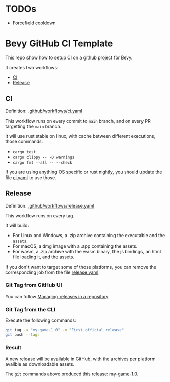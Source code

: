 # TODOs
- Forcefield cooldown


# Bevy GitHub CI Template

This repo show how to setup CI on a github project for Bevy.

It creates two workflows:

* [CI](#CI)
* [Release](#Release)

## CI

Definition: [.github/workflows/ci.yaml](./.github/workflows/ci.yaml)

This workflow runs on every commit to `main` branch, and on every PR targetting the `main` branch.

It will use rust stable on linux, with cache between different executions, those commands:

* `cargo test`
* `cargo clippy -- -D warnings`
* `cargo fmt --all -- --check`

If you are using anything OS specific or rust nightly, you should update the file [ci.yaml](./.github/workflows/ci.yaml) to use those.

## Release

Definition: [.github/workflows/release.yaml](./.github/workflows/release.yaml)

This workflow runs on every tag.

It will build:
* For Linux and Windows, a .zip archive containing the executable and the `assets`.
* For macOS, a dmg image with a .app containing the assets.
* For wasm, a .zip archive with the wasm binary, the js bindings, an html file loading it, and the assets.

If you don't want to target some of those platforms, you can remove the corresponding job from the file [release.yaml](./.github/workflows/release.yaml).

### Git Tag from GitHub UI

You can follow [Managing releases in a repository](https://docs.github.com/en/repositories/releasing-projects-on-github/managing-releases-in-a-repository)

### Git Tag from the CLI

Execute the following commands: 

```sh
git tag -a "my-game-1.0" -m "First official release"
git push --tags
```

### Result

A new release will be available in GitHub, with the archives per platform availble as downloadable assets.

The `git` commands above produced this release: [my-game-1.0](
https://github.com/bevyengine/bevy_github_ci_template/releases/tag/my-game-1.0).
